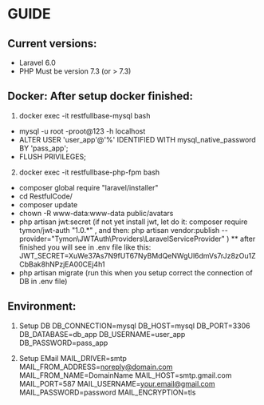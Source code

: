 # GUIDE
## Current versions:
* Laravel 6.0
* PHP Must be version 7.3 (or > 7.3)

## Docker: After setup docker finished:
1. docker exec -it restfullbase-mysql bash
* mysql -u root -proot@123 -h localhost
* ALTER USER 'user_app'@'%' IDENTIFIED WITH mysql_native_password BY 'pass_app';
* FLUSH PRIVILEGES;
2. docker exec -it restfullbase-php-fpm bash
* composer global require "laravel/installer"
* cd  RestfulCode/
* composer update
* chown -R www-data:www-data public/avatars
* php artisan jwt:secret (if not yet install jwt, let do it: composer require tymon/jwt-auth "1.0.*" , and then: php artisan vendor:publish --provider="Tymon\JWTAuth\Providers\LaravelServiceProvider" )
** after finished you will see in .env file like this: JWT_SECRET=XuWe37As7N9fUT67NyBMdQeNWgUl6dmVs7rJz8zOu1ZCbBak8hNPzjEA00CEj4h1
* php artisan migrate (run this when you setup correct the connection of DB in .env file)

## Environment:
1. Setup DB
DB_CONNECTION=mysql
DB_HOST=mysql
DB_PORT=3306
DB_DATABASE=db_app
DB_USERNAME=user_app
DB_PASSWORD=pass_app

2. Setup EMail
MAIL_DRIVER=smtp
MAIL_FROM_ADDRESS=noreply@domain.com
MAIL_FROM_NAME=DomainName
MAIL_HOST=smtp.gmail.com
MAIL_PORT=587
MAIL_USERNAME=your.email@gmail.com
MAIL_PASSWORD=password
MAIL_ENCRYPTION=tls
